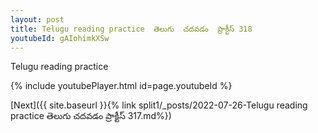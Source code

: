 ```yaml
---
layout: post
title: Telugu reading practice  తెలుగు  చదవడం  ప్రాక్టీస్ 318
youtubeId: gAIohimkXSw
---
```

 
 
Telugu reading practice
 
 
 
 
 


{% include youtubePlayer.html id=page.youtubeId %}
 
[Next]({{ site.baseurl }}{% link  split1/_posts/2022-07-26-Telugu reading practice  తెలుగు  చదవడం  ప్రాక్టీస్ 317.md%})
 

